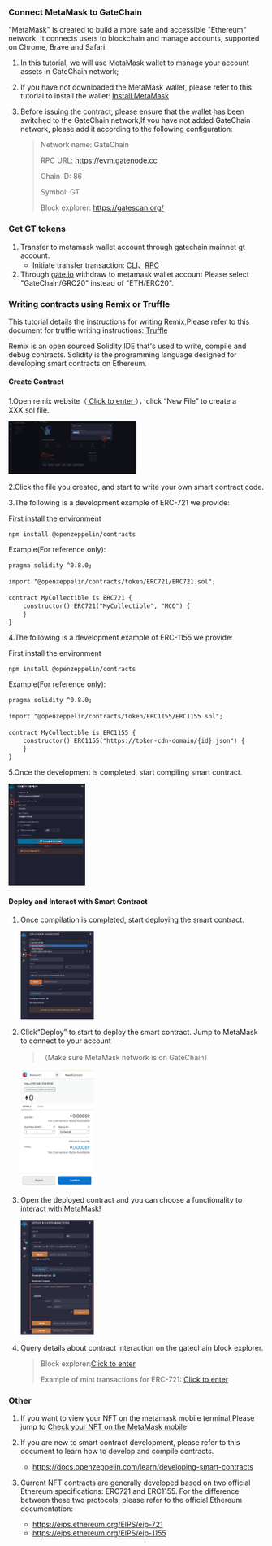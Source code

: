 
### Connect MetaMask to GateChain

"MetaMask" is created to build a more safe and accessible "Ethereum" network. It connects users to blockchain and manage accounts, supported on Chrome, Brave and Safari.

1. In this tutorial, we will use MetaMask wallet to manage your account assets in GateChain network;
2. If you have not downloaded the MetaMask wallet, please refer to this tutorial to install the wallet: [Install MetaMask](./tool-metamask.md)
3. Before issuing the contract, please ensure that the wallet has been switched to the GateChain network,If you have not added GateChain network, please add it according to the following configuration:

	> Network name: GateChain
	> 
	> RPC URL: https://evm.gatenode.cc
	>
	> Chain ID: 86
	> 
	> Symbol: GT
	> 
	> Block explorer: https://gatescan.org/ 


### Get GT tokens

1. Transfer to metamask wallet account through gatechain mainnet gt account.
	- Initiate transfer transaction: [CLI](../developers/cli/tx.md#Send-Transaction)、[RPC](../developers/api/tx.md#Send-Transaction)
2. Through <a href="https://www.gate.io/cn" target="_blank">gate.io</a> withdraw to metamask wallet account
Please select "GateChain/GRC20" instead of "ETH/ERC20".


### Writing contracts using Remix or Truffle

This tutorial details the instructions for writing Remix,Please refer to this document for truffle writing instructions: [Truffle](./tool-truffle.md)

Remix is an open sourced Solidity IDE that's used to write, compile and debug contracts. Solidity is the programming language designed for developing smart contracts on Ethereum.


#### Create Contract


1.Open remix website（<a href="http://remix.ethereum.org" target="_blank"> Click to enter </a>），click “New File” to create a XXX.sol file.

<img src="../../images/remix1.png"  height=50% width=50%>

2.Click the file you created, and start to write your own smart contract code.

3.The following is a development example of ERC-721 we provide:

First install the environment

```
npm install @openzeppelin/contracts
```

Example(For reference only):

```
pragma solidity ^0.8.0;

import "@openzeppelin/contracts/token/ERC721/ERC721.sol";

contract MyCollectible is ERC721 {
    constructor() ERC721("MyCollectible", "MCO") {
    }
}
```
4.The following is a development example of ERC-1155 we provide:

First install the environment

```
npm install @openzeppelin/contracts
```

Example(For reference only):

```
pragma solidity ^0.8.0;

import "@openzeppelin/contracts/token/ERC1155/ERC1155.sol";

contract MyCollectible is ERC1155 {
    constructor() ERC1155("https://token-cdn-domain/{id}.json") {
    }
}

```

5.Once the development is completed, start compiling smart contract.

<img src="../../images/remix2.png"  height=30% width=30%>

#### Deploy and Interact with Smart Contract

1. Once compilation is completed, start deploying the smart contract.

	<img src="../../images/remix3.png"  height=30% width=30%>

2. Click“Deploy” to start to deploy the smart contract. Jump to MetaMask to connect to your account

	>（Make sure MetaMask network is on GateChain）

	<img src="../../images/remix4.png"  height=30% width=30%>
	
3. Open the deployed contract and you can choose a functionality to interact with MetaMask!

	<img src="../../images/remix5.png"  height=30% width=30%>
	
4. Query details about contract interaction on the gatechain block explorer.

	>Block explorer:<a href="https://gatescan.org/txs?lang=en_US" target="_blank">Click to enter</a>
	>
	>Example of mint transactions for ERC-721: <a href="https://gatescan.org/tx/0xcb26d417b550e11d86a0042873383bf5eae69209c4f8a5823071d0edd0501626?lang=en_US" target="_blank">Click to enter</a>
	
	
### Other

1. If you want to view your NFT on the metamask mobile terminal,Please jump to [Check your NFT on the MetaMask mobile](./metamask-mobile.md)

2. If you are new to smart contract development, please refer to this document to learn how to develop and compile contracts.
	- https://docs.openzeppelin.com/learn/developing-smart-contracts

3. Current NFT contracts are generally developed based on two official Ethereum specifications: ERC721 and ERC1155. For the difference between these two protocols, please refer to the official Ethereum documentation:
	- https://eips.ethereum.org/EIPS/eip-721  
	- https://eips.ethereum.org/EIPS/eip-1155
